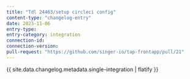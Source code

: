 ```yaml
---
title: "Tdl 24463/setup circleci config"
content-type: "changelog-entry"
date: 2023-11-06
entry-type: 
entry-category: integration
connection-id: 
connection-version: 
pull-request: "https://github.com/singer-io/tap-frontapp/pull/21"
---
```

{{ site.data.changelog.metadata.single-integration | flatify }}